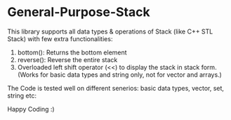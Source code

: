 # General-Purpose-Stack
This library supports all data types & operations of Stack (like C++ STL Stack) with few extra functionalities:
1. bottom(): Returns the bottom element
2. reverse(): Reverse the entire stack
3. Overloaded left shift operator (<<) to display the stack in stack form. (Works for basic data types and string only, not for vector and arrays.)

The Code is tested well on different senerios: basic data types, vector, set, string etc:

Happy Coding :)
